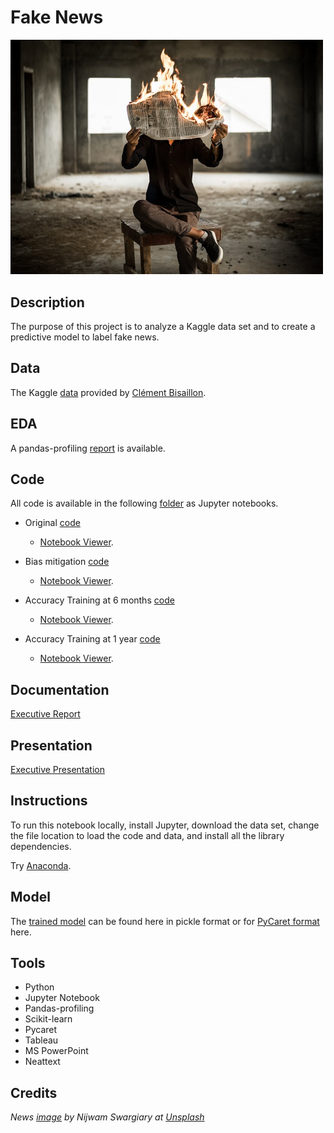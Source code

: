 # Fake News

<img src="images/fakenews.jpg" width ="500">

## Description

The purpose of this project is to analyze a Kaggle data set and to create a predictive model to label fake news.

## Data

The Kaggle [data](https://www.kaggle.com/clmentbisaillon/fake-and-real-news-dataset) provided by [Clément Bisaillon](https://www.kaggle.com/clmentbisaillon).

## EDA 

A pandas-profiling [report](https://sdloyd.github.io/FakeNews/pandasprofile/fakenews-pandas-profile-report.html) is available.


## Code

All code is available in the following [folder](https://github.com/SDLoyd/FakeNews/blob/master/code/) as Jupyter notebooks.

* Original [code](https://github.com/SDLoyd/FakeNews/blob/master/code/fakenews.ipynb) 
  * [Notebook Viewer](https://nbviewer.jupyter.org/github/SDLoyd/FakeNews/blob/main/code/fakenews.ipynb).

* Bias mitigation [code](https://github.com/SDLoyd/FakeNews/blob/master/code/fakenews_woreuters.ipynb) 
  * [Notebook Viewer](https://nbviewer.jupyter.org/github/SDLoyd/FakeNews/blob/main/code/fakenews_woreuters.ipynb).

* Accuracy Training at 6 months [code](https://github.com/SDLoyd/FakeNews/blob/master/code/fakenews_woreuters6mos.ipynb) 
  * [Notebook Viewer](https://nbviewer.jupyter.org/github/SDLoyd/FakeNews/blob/main/code/fakenews_woreuters6mos.ipynb).

* Accuracy Training at 1 year [code](https://github.com/SDLoyd/FakeNews/blob/master/code/fakenews_woreuters1yr.ipynb) 
  * [Notebook Viewer](https://nbviewer.jupyter.org/github/SDLoyd/FakeNews/blob/main/code/fakenews_woreuters1yr.ipynb).

## Documentation

[Executive Report](docs/fakenews_report.pdf)

## Presentation

[Executive Presentation](https://youtu.be/LtM1ZlPX3Wk)

## Instructions

To run this notebook locally, install Jupyter, download the data set, change the file location to load the code and data, and install all the library dependencies.

Try [Anaconda](https://www.anaconda.com/).

## Model

The [trained model](https://github.com/SDLoyd/FakeNews/blob/master/pickle) can be found here in pickle format or for [PyCaret format](https://github.com/SDLoyd/FakeNews/blob/master/model) here.

## Tools

* Python
* Jupyter Notebook
* Pandas-profiling
* Scikit-learn
* Pycaret
* Tableau
* MS PowerPoint
* Neattext

## Credits

_News [image](https://unsplash.com/photos/FPNnKfjcbNU) by Nijwam Swargiary at [Unsplash](https://unsplash.com/)_


